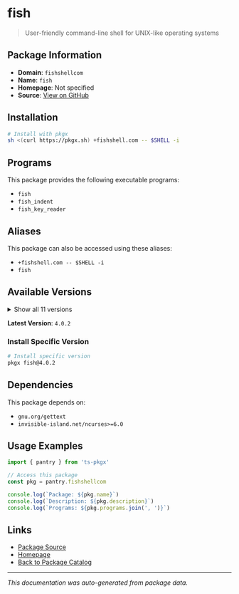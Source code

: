 # fish

> User-friendly command-line shell for UNIX-like operating systems

## Package Information

- **Domain**: `fishshellcom`
- **Name**: `fish`
- **Homepage**: Not specified
- **Source**: [View on GitHub](https://github.com/pkgxdev/pantry/tree/main/projects/fishshell.com/package.yml)

## Installation

```bash
# Install with pkgx
sh <(curl https://pkgx.sh) +fishshell.com -- $SHELL -i
```

## Programs

This package provides the following executable programs:

- `fish`
- `fish_indent`
- `fish_key_reader`

## Aliases

This package can also be accessed using these aliases:

- `+fishshell.com -- $SHELL -i`
- `fish`

## Available Versions

<details>
<summary>Show all 11 versions</summary>

- `4.0.2`, `4.0.1`, `4.0.0`, `3.7.1`, `3.7.0`
- `3.6.4`, `3.6.3`, `3.6.2`, `3.6.1`, `3.6.0`
- `3.5.1`

</details>

**Latest Version**: `4.0.2`

### Install Specific Version

```bash
# Install specific version
pkgx fish@4.0.2
```

## Dependencies

This package depends on:

- `gnu.org/gettext`
- `invisible-island.net/ncurses>=6.0`

## Usage Examples

```typescript
import { pantry } from 'ts-pkgx'

// Access this package
const pkg = pantry.fishshellcom

console.log(`Package: ${pkg.name}`)
console.log(`Description: ${pkg.description}`)
console.log(`Programs: ${pkg.programs.join(', ')}`)
```

## Links

- [Package Source](https://github.com/pkgxdev/pantry/tree/main/projects/fishshell.com/package.yml)
- [Homepage](#)
- [Back to Package Catalog](../package-catalog.md)

---

*This documentation was auto-generated from package data.*
